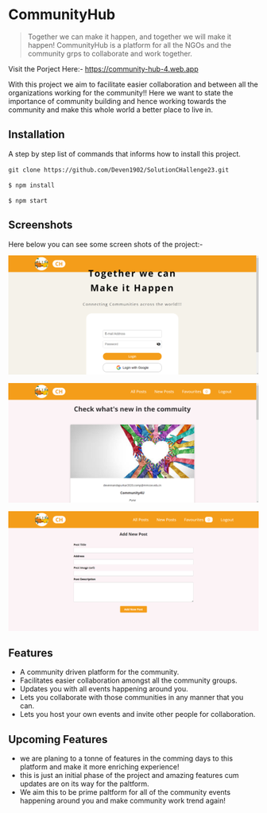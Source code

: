 # CommunityHub 

> Together we can make it happen, and together we will make it happen! 
> CommunityHub is a platform for all the NGOs and the community grps to collaborate and work together. 

Visit the Porject Here:- https://community-hub-4.web.app

With this project we aim to facilitate easier collaboration and between all the organizations working for the community!! Here we want to state the importance of community building and hence working towards the community and make this whole world a better place to live in. 

## Installation
A step by step list of commands that informs how to install this project.

`git clone https://github.com/Deven1902/SolutionCHallenge23.git`

`$ npm install`

`$ npm start`

## Screenshots
Here below you can see some screen shots of the project:- 

![Login Page](https://github.com/Deven1902/SolutionCHallenge23/blob/main/public/community-hub-4.web.app(1).png) 

![Home Page](https://github.com/Deven1902/SolutionCHallenge23/blob/main/public/community-hub-4.web.app(2).png) 

![NewPost](https://github.com/Deven1902/SolutionCHallenge23/blob/main/public/community-hub-4.web.app(4).png) 

## Features

* A community driven platform for the community. 
* Facilitates easier collaboration amongst all the community groups. 
* Updates you with all events happening around you. 
* Lets you collaborate with those communities in any manner that you can. 
* Lets you host your own events and invite other people for collaboration. 

## Upcoming Features 

* we are planing to a tonne of features in the comming days to this platform and make it more enriching experience! 
* this is just an initial phase of the project and amazing features cum updates are on its way for the paltform. 
* We aim this to be prime paltform for all of the community events happening around you and make community work trend again! 

